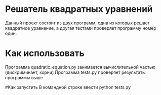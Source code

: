 ﻿# Решатель квадратных уравнений

Данный проект состоит из двух программ, одна из которых решает квадратное уравнение, а другая тестами проверяет программу номер один.

# Как использовать

Программа quadratic_equation.py занимается вычислительной частью (дискриминант, корни)
Программа tests.py проверяет результаты программы выше

#Как запустить
В командной строке ввести python tests.py